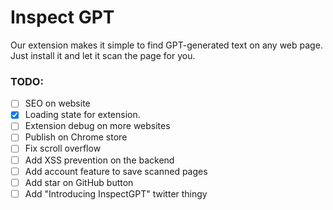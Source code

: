 # Inspect GPT

Our extension makes it simple to find GPT-generated text on any web page. Just install it and let it scan the page for you.

### TODO:

- [ ] SEO on website
- [x] Loading state for extension.
- [ ] Extension debug on more websites
- [ ] Publish on Chrome store
- [ ] Fix scroll overflow
- [ ] Add XSS prevention on the backend
- [ ] Add account feature to save scanned pages
- [ ] Add star on GitHub button
- [ ] Add "Introducing InspectGPT" twitter thingy